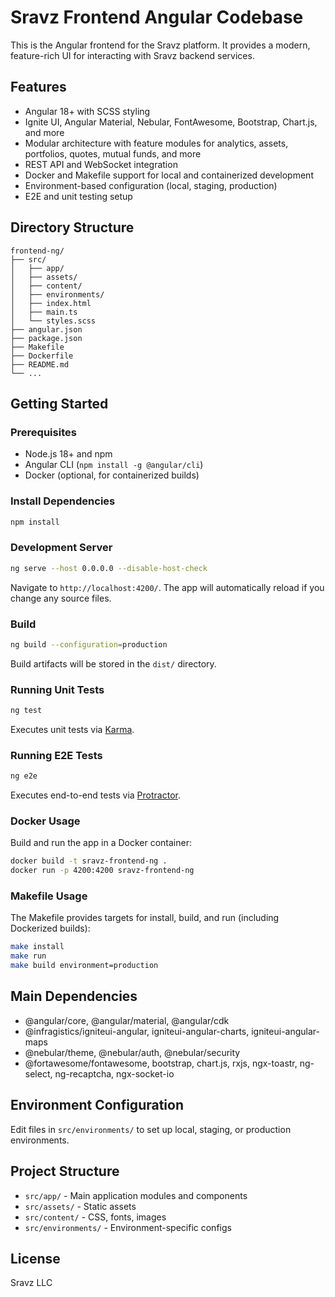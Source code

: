 # Sravz Frontend Angular Codebase

This is the Angular frontend for the Sravz platform. It provides a modern, feature-rich UI for interacting with Sravz backend services.

## Features

- Angular 18+ with SCSS styling
- Ignite UI, Angular Material, Nebular, FontAwesome, Bootstrap, Chart.js, and more
- Modular architecture with feature modules for analytics, assets, portfolios, quotes, mutual funds, and more
- REST API and WebSocket integration
- Docker and Makefile support for local and containerized development
- Environment-based configuration (local, staging, production)
- E2E and unit testing setup

## Directory Structure

```
frontend-ng/
├── src/
│   ├── app/
│   ├── assets/
│   ├── content/
│   ├── environments/
│   ├── index.html
│   ├── main.ts
│   └── styles.scss
├── angular.json
├── package.json
├── Makefile
├── Dockerfile
├── README.md
└── ...
```

## Getting Started

### Prerequisites

- Node.js 18+ and npm
- Angular CLI (`npm install -g @angular/cli`)
- Docker (optional, for containerized builds)

### Install Dependencies

```bash
npm install
```

### Development Server

```bash
ng serve --host 0.0.0.0 --disable-host-check
```
Navigate to `http://localhost:4200/`. The app will automatically reload if you change any source files.

### Build

```bash
ng build --configuration=production
```
Build artifacts will be stored in the `dist/` directory.

### Running Unit Tests

```bash
ng test
```
Executes unit tests via [Karma](https://karma-runner.github.io).

### Running E2E Tests

```bash
ng e2e
```
Executes end-to-end tests via [Protractor](http://www.protractortest.org/).

### Docker Usage

Build and run the app in a Docker container:

```bash
docker build -t sravz-frontend-ng .
docker run -p 4200:4200 sravz-frontend-ng
```

### Makefile Usage

The Makefile provides targets for install, build, and run (including Dockerized builds):

```bash
make install
make run
make build environment=production
```

## Main Dependencies

- @angular/core, @angular/material, @angular/cdk
- @infragistics/igniteui-angular, igniteui-angular-charts, igniteui-angular-maps
- @nebular/theme, @nebular/auth, @nebular/security
- @fortawesome/fontawesome, bootstrap, chart.js, rxjs, ngx-toastr, ng-select, ng-recaptcha, ngx-socket-io

## Environment Configuration

Edit files in `src/environments/` to set up local, staging, or production environments.

## Project Structure

- `src/app/` - Main application modules and components
- `src/assets/` - Static assets
- `src/content/` - CSS, fonts, images
- `src/environments/` - Environment-specific configs

## License
Sravz LLC
